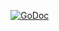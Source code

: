 [![GoDoc](https://godoc.org/github.com/lucy/gopher?status.svg)](https://godoc.org/github.com/lucy/gopher)
